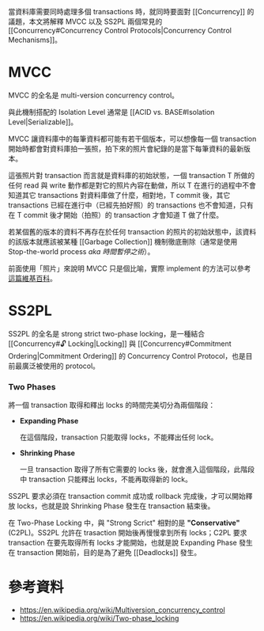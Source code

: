 當資料庫需要同時處理多個 transactions 時，就同時要面對 [[Concurrency]] 的議題，本文將解釋 MVCC 以及 SS2PL 兩個常見的 [[Concurrency#Concurrency Control Protocols|Concurrency Control Mechanisms]]。

# MVCC

MVCC 的全名是 multi-version concurrency control。

與此機制搭配的 Isolation Level 通常是 [[ACID vs. BASE#Isolation Level|Serializable]]。

MVCC 讓資料庫中的每筆資料都可能有若干個版本，可以想像每一個 transaction 開始時都會對資料庫拍一張照，拍下來的照片會紀錄的是當下每筆資料的最新版本。

這張照片對 transaction 而言就是資料庫的初始狀態，一個 transaction T 所做的任何 read 與 write 動作都是對它的照片內容在動做，所以 T 在進行的過程中不會知道其它 transactions 對資料庫做了什麼，相對地，T commit 後，其它 transactions 已經在進行中（已經先拍好照）的 transactions 也不會知道，只有在 T commit 後才開始（拍照）的 transaction 才會知道 T 做了什麼。

若某個舊的版本的資料不再存在於任何 transaction 的照片的初始狀態中，該資料的該版本就應該被某種 [[Garbage Collection]] 機制徹底刪除（通常是使用 Stop-the-world process *aka 時間暫停之術*）。

前面使用「照片」來說明 MVCC 只是個比喻，實際 implement 的方法可以參考[這篇維基百科](https://en.wikipedia.org/wiki/Multiversion_concurrency_control#Implementation)。

# SS2PL

SS2PL 的全名是 strong strict two-phase locking，是一種結合 [[Concurrency#🔓 Locking|Locking]] 與 [[Concurrency#Commitment Ordering|Commitment Ordering]] 的 Concurrency Control Protocol，也是目前最廣泛被使用的 protocol。

### Two Phases

將一個 transaction 取得和釋出 locks 的時間完美切分為兩個階段：

- **Expanding Phase**

    在這個階段，transaction 只能取得 locks，不能釋出任何 lock。

- **Shrinking Phase**

    一旦 transaction 取得了所有它需要的 locks 後，就會進入這個階段，此階段中 transaction 只能釋出 locks，不能再取得新的 lock。

SS2PL 要求必須在 transaction commit 成功或 rollback 完成後，才可以開始釋放 locks，也就是說 Shrinking Phase 發生在 transaction 結束後。

在 Two-Phase Locking 中，與 "Strong Scrict" 相對的是 **"Conservative"** (C2PL)。SS2PL 允許在 trasaction 開始後再慢慢拿到所有 locks；C2PL 要求 transaction 在要先取得所有 locks 才能開始，也就是說 Expanding Phase 發生在 transaction 開始前，目的是為了避免 [[Deadlocks]] 發生。

# 參考資料

- <https://en.wikipedia.org/wiki/Multiversion_concurrency_control>
- <https://en.wikipedia.org/wiki/Two-phase_locking>
